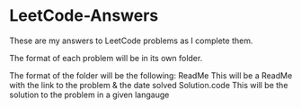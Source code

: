 # LeetCode-Answers
These are my answers to LeetCode problems as I complete them.

The format of each problem will be in its own folder.

The format of the folder will be the following:
ReadMe              This will be a ReadMe with the link to the problem & the date solved
Solution.code       This will be the solution to the problem in a given langauge
